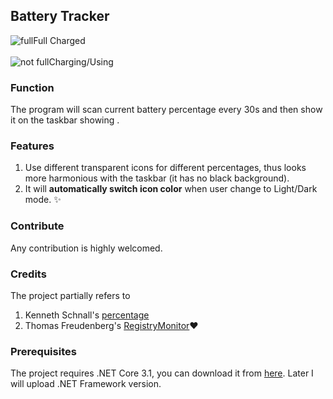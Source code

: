## Battery Tracker
![full](https://raw.githubusercontent.com/myfix16/BatteryTrackerWinform/master/showcase1.png)Full Charged <br></br>
![not full](https://github.com/myfix16/BatteryTrackerWinform/raw/master/showcase2.png)Charging/Using
### Function
The program will scan current battery percentage every 30s and then show it on the taskbar showing .
### Features
1. Use different transparent icons for different percentages, thus looks more harmonious with the taskbar (it has no black background).
2. It will **automatically switch icon color** when user change to Light/Dark mode. ✨
### Contribute
Any contribution is highly welcomed.
### Credits
The project partially refers to
1. Kenneth Schnall's [percentage](https://github.com/kas/percentage)
2. Thomas Freudenberg's [RegistryMonitor](https://www.codeproject.com/Articles/4502/RegistryMonitor-a-NET-wrapper-class-for-RegNotifyC)❤
### Prerequisites
The project requires .NET Core 3.1, you can download it from [here](https://dotnet.microsoft.com/download/dotnet-core/3.1). Later I will upload .NET Framework version.
